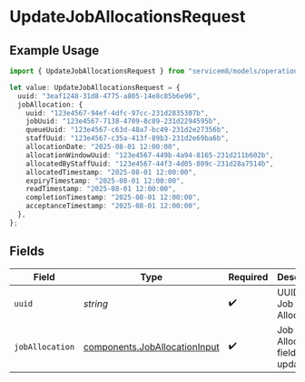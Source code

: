 # UpdateJobAllocationsRequest

## Example Usage

```typescript
import { UpdateJobAllocationsRequest } from "servicem8/models/operations";

let value: UpdateJobAllocationsRequest = {
  uuid: "3eaf1248-31d8-4775-a805-14e8c85b6e96",
  jobAllocation: {
    uuid: "123e4567-94ef-4dfc-97cc-231d2835307b",
    jobUuid: "123e4567-7138-4709-8c89-231d2294595b",
    queueUuid: "123e4567-c63d-48a7-bc49-231d2e27356b",
    staffUuid: "123e4567-c35a-413f-89b3-231d2e69ba6b",
    allocationDate: "2025-08-01 12:00:00",
    allocationWindowUuid: "123e4567-449b-4a94-8165-231d211b602b",
    allocatedByStaffUuid: "123e4567-44f3-4d05-809c-231d28a7514b",
    allocatedTimestamp: "2025-08-01 12:00:00",
    expiryTimestamp: "2025-08-01 12:00:00",
    readTimestamp: "2025-08-01 12:00:00",
    completionTimestamp: "2025-08-01 12:00:00",
    acceptanceTimestamp: "2025-08-01 12:00:00",
  },
};
```

## Fields

| Field                                                                          | Type                                                                           | Required                                                                       | Description                                                                    |
| ------------------------------------------------------------------------------ | ------------------------------------------------------------------------------ | ------------------------------------------------------------------------------ | ------------------------------------------------------------------------------ |
| `uuid`                                                                         | *string*                                                                       | :heavy_check_mark:                                                             | UUID of the Job Allocation                                                     |
| `jobAllocation`                                                                | [components.JobAllocationInput](../../models/components/joballocationinput.md) | :heavy_check_mark:                                                             | Job Allocation fields to update                                                |